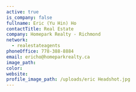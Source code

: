 ```yaml
---
active: true
is_company: false
fullname: Eric (Yu Hin) Ho
contactTitle: Real Estate
company: Homepark Realty - Richmond
network:
  - realestateagents
phoneOffice: 778-388-8884
email: ericho@homeparkrealty.ca
image_path:
color:
website:
profile_image_path: /uploads/eric Headshot.jpg
---
```


